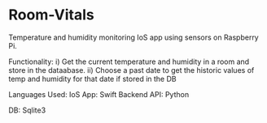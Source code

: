 # Room-Vitals
Temperature and humidity monitoring IoS app using sensors on Raspberry Pi.

Functionality: i) Get the current temperature and humidity in a room and store in the dataabase. ii) Choose a past date to get the historic values of temp and humidity for that date if stored in the DB


Languages Used: IoS App: Swift    Backend API: Python

DB: Sqlite3
